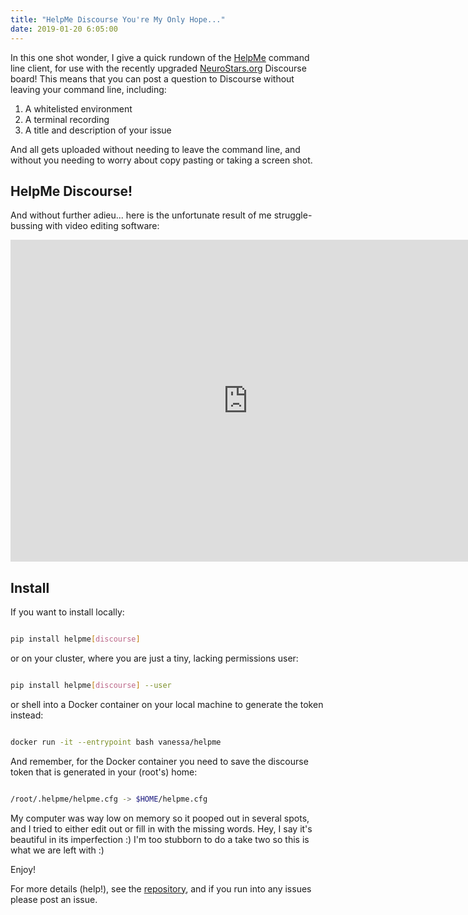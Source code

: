 ```yaml
---
title: "HelpMe Discourse You're My Only Hope..."
date: 2019-01-20 6:05:00
---
```


In this one shot wonder, I give a quick rundown of the 
<a href="https://vsoch.github.io/helpme">HelpMe</a> command line client, 
for use with the recently upgraded <a href="https://neurostars.org">NeuroStars.org</a> Discourse board! This means that
you can post a question to Discourse without leaving your command line, including:

<ol class="custom-counter">
<li>A whitelisted environment</li>
<li>A terminal recording</li>
<li>A title and description of your issue</li>
</ol>

And all gets uploaded without needing to leave the command line, and
without you needing to worry about copy pasting or taking a screen shot.

## HelpMe Discourse!

And without further adieu... here is the unfortunate result of me 
struggle-bussing with video editing software:

<iframe width="760" height="515" src="https://www.youtube.com/embed/0t1n6mMzHo8" frameborder="0" allow="accelerometer; autoplay; encrypted-media; gyroscope; picture-in-picture" allowfullscreen></iframe>


## Install

If you want to install locally:

```bash

pip install helpme[discourse]

```

or on your cluster, where you are just a tiny, lacking permissions user:

```bash

pip install helpme[discourse] --user

```

or shell into a Docker container on your local machine to generate the token instead:

```bash

docker run -it --entrypoint bash vanessa/helpme

```

And remember, for the Docker container you need to save the discourse token that is generated in your (root's) home:

```bash

/root/.helpme/helpme.cfg -> $HOME/helpme.cfg

```

My computer was way low on memory so it pooped out in several spots, and I tried to either edit out or fill in with the missing words. Hey, I say
it's beautiful in its imperfection :) I'm too stubborn to do a take two so this is what we are left with :)

Enjoy!

For more details (help!), see the [repository](https://github.com/vsoch/helpme), and if you run into any issues please post an issue.
